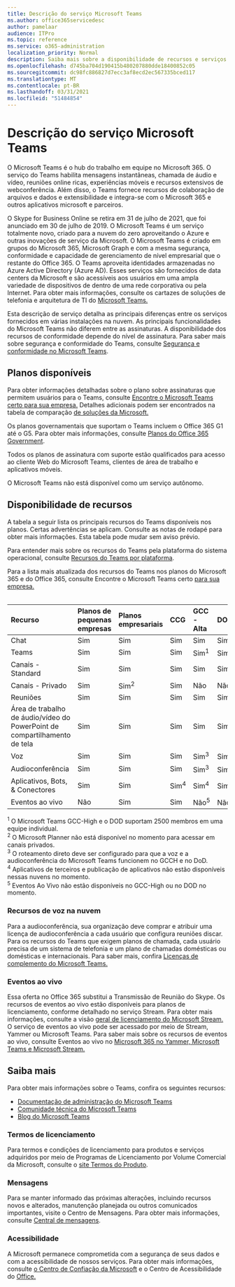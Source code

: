 ```yaml
---
title: Descrição do serviço Microsoft Teams
ms.author: office365servicedesc
author: pamelaar
audience: ITPro
ms.topic: reference
ms.service: o365-administration
localization_priority: Normal
description: Saiba mais sobre a disponibilidade de recursos e serviços do Microsoft Teams nos planos do Microsoft 365 e do Office 365.
ms.openlocfilehash: d745ba704d190415b480207880dde18400852c05
ms.sourcegitcommit: dc98fc886827d7ecc3af8ecd2ec567335bced117
ms.translationtype: MT
ms.contentlocale: pt-BR
ms.lasthandoff: 03/31/2021
ms.locfileid: "51484854"
---
```

# <a name="microsoft-teams-service-description"></a>Descrição do serviço Microsoft Teams

O Microsoft Teams é o hub do trabalho em equipe no Microsoft 365. O serviço do Teams habilita mensagens instantâneas, chamada de áudio e vídeo, reuniões online ricas, experiências móveis e recursos extensivos de webconferência. Além disso, o Teams fornece recursos de colaboração de arquivos e dados e extensibilidade e integra-se com o Microsoft 365 e outros aplicativos microsoft e parceiros.

O Skype for Business Online se retira em 31 [](https://techcommunity.microsoft.com/t5/Microsoft-Teams-Blog/Skype-for-Business-Online-to-Be-Retired-in-2021/ba-p/777833) de julho de 2021, que foi anunciado em 30 de julho de 2019. O Microsoft Teams é um serviço totalmente novo, criado para a nuvem do zero aproveitando o Azure e outras inovações de serviço da Microsoft. O Microsoft Teams é criado em grupos do Microsoft 365, Microsoft Graph e com a mesma segurança, conformidade e capacidade de gerenciamento de nível empresarial que o restante do Office 365. O Teams aproveita identidades armazenadas no Azure Active Directory (Azure AD). Esses serviços são fornecidos de data centers da Microsoft e são acessíveis aos usuários em uma ampla variedade de dispositivos de dentro de uma rede corporativa ou pela Internet. Para obter mais informações, consulte os cartazes de soluções de telefonia e arquitetura de TI do [Microsoft Teams.](/microsoftteams/teams-architecture-solutions-posters)

Esta descrição de serviço detalha as principais diferenças entre os serviços fornecidos em várias instalações na nuvem. As principais funcionalidades do Microsoft Teams não diferem entre as assinaturas. A disponibilidade dos recursos de conformidade depende do nível de assinatura. Para saber mais sobre segurança e conformidade do Teams, consulte [Segurança e conformidade no Microsoft Teams](/microsoftteams/security-compliance-overview).

## <a name="available-plans"></a>Planos disponíveis

Para obter informações detalhadas sobre o plano sobre assinaturas que permitem usuários para o Teams, consulte [Encontre o Microsoft Teams certo para sua empresa.](https://www.microsoft.com/microsoft-teams/compare-microsoft-teams-options) Detalhes adicionais podem ser encontrados na tabela de comparação [de soluções da Microsoft.](https://go.microsoft.com/fwlink/?linkid=2139145)

Os planos governamentais que suportam o Teams incluem o Office 365 G1 até o G5. Para obter mais informações, consulte [Planos do Office 365 Government](https://www.microsoft.com/microsoft-365/government/compare-office-365-government-plans).

Todos os planos de assinatura com suporte estão qualificados para acesso ao cliente Web do Microsoft Teams, clientes de área de trabalho e aplicativos móveis.

O Microsoft Teams não está disponível como um serviço autônomo.

## <a name="feature-availability"></a>Disponibilidade de recursos

A tabela a seguir lista os principais recursos do Teams disponíveis nos planos. Certas advertências se aplicam. Consulte as notas de rodapé para obter mais informações. Esta tabela pode mudar sem aviso prévio.

Para entender mais sobre os recursos do Teams pela plataforma do sistema operacional, consulte [Recursos do Teams por plataforma](https://aka.ms/teamsfeaturesbyplatform).

Para a lista mais atualizada dos recursos do Teams nos planos do Microsoft 365 e do Office 365, consulte Encontre o Microsoft Teams certo [para sua empresa.](https://www.microsoft.com/microsoft-teams/compare-microsoft-teams-options)<br><br>

| Recurso | Planos de pequenas empresas | Planos empresariais | CCG | GCC - Alta | DOD | Planos de educação |
|:-----|:-----|:-----|:-----|:-----|:-----|:-----|
|Chat  <br/> |Sim  <br/> |Sim  <br/> |Sim  <br/> |Sim  <br/> |Sim  <br/> |Sim  <br/> |
|Teams  <br/> |Sim <br/> |Sim <br/> |Sim <br/> |Sim<sup>1</sup>  <br/> |Sim<sup>1</sup>  <br/> |Sim  <br/> |
|Canais - Standard  <br/> |Sim  <br/> |Sim  <br/> |Sim  <br/> |Sim  <br/> |Sim  <br/> |Sim  <br/> |
|Canais - Privado  <br/> |Sim  <br/> |Sim<sup>2</sup>  <br/> |Sim <br/> |Não  <br/> |Não <br/> |Sim  <br/> |
|Reuniões  <br/> |Sim  <br/> |Sim  <br/> |Sim  <br/> |Sim  <br/> |Sim  <br/> |Sim  <br/> |
|Área de trabalho de áudio/vídeo do PowerPoint de compartilhamento de tela <br/> |Sim  <br/> |Sim  <br/> |Sim  <br/> |Sim  <br/> |Sim  <br/> |Sim  <br/> |
|Voz  <br/> |Sim  <br/> |Sim  <br/> |Sim  <br/> |Sim<sup>3</sup>  <br/> |Sim<sup>3</sup>  <br/> |Sim  <br/> |
|Audioconferência  <br/> |Sim  <br/> |Sim  <br/> |Sim  <br/> |Sim<sup>3</sup>  <br/> |Sim<sup>3</sup>  <br/> |Sim  <br/> |
|Aplicativos, Bots, & Conectores  <br/> |Sim  <br/> |Sim  <br/> |Sim<sup>4</sup>  <br/> |Sim<sup>4</sup>  <br/> |Sim<sup>4</sup>  <br/> |Sim  <br/> |
|Eventos ao vivo  <br/> |Não  <br/> |Sim  <br/> |Sim  <br/> |Não<sup>5</sup>  <br/> |Não<sup>5</sup>  <br/> |Sim  <br/> |

<sup>1</sup> O Microsoft Teams GCC-High e o DOD suportam 2500 membros em uma equipe individual.<br/>
<sup>2</sup> O Microsoft Planner não está disponível no momento para acessar em canais privados.<br/>
<sup>3</sup> O roteamento direto deve ser configurado para que a voz e a audioconferência do Microsoft Teams funcionem no GCCH e no DoD.<br/>
<sup>4</sup> Aplicativos de terceiros e publicação de aplicativos não estão disponíveis nessas nuvens no momento.<br/>
<sup>5</sup> Eventos Ao Vivo não estão disponíveis no GCC-High ou no DOD no momento.<br/>

### <a name="cloud-voice-features"></a>Recursos de voz na nuvem

Para a audioconferência, sua organização deve comprar e atribuir uma licença de audioconferência a cada usuário que configura reuniões discar. Para os recursos do Teams que exigem planos de chamada, cada usuário precisa de um sistema de telefonia e um plano de chamadas domésticas ou domésticas e internacionais. Para saber mais, confira [Licenças de complemento do Microsoft Teams.](/microsoftteams/teams-add-on-licensing/microsoft-teams-add-on-licensing)

### <a name="live-events"></a>Eventos ao vivo

Essa oferta no Office 365 substitui a Transmissão de Reunião do Skype. Os recursos de eventos ao vivo estão disponíveis para planos de licenciamento, conforme detalhado no serviço Stream. Para obter mais informações, consulte a visão [geral de licenciamento do Microsoft Stream.](/stream/license-overview) O serviço de eventos ao vivo pode ser acessado por meio de Stream, Yammer ou Microsoft Teams. Para saber mais sobre os recursos de eventos ao vivo, consulte Eventos ao vivo no [Microsoft 365 no Yammer, Microsoft Teams e Microsoft Stream.](/stream/live-event-m365)

## <a name="learn-more"></a>Saiba mais

Para obter mais informações sobre o Teams, confira os seguintes recursos:
 
- [Documentação de administração do Microsoft Teams](/MicrosoftTeams)
- [Comunidade técnica do Microsoft Teams](https://techcommunity.microsoft.com/t5/microsoft-teams/ct-p/MicrosoftTeams)
- [Blog do Microsoft Teams](https://aka.ms/TeamsBlog)

### <a name="licensing-terms"></a>Termos de licenciamento

Para termos e condições de licenciamento para produtos e serviços adquiridos por meio de Programas de Licenciamento por Volume Comercial da Microsoft, consulte o [site Termos do Produto](https://www.microsoft.com/licensing/terms/). 

### <a name="messaging"></a>Mensagens

Para se manter informado das próximas alterações, incluindo recursos novos e alterados, manutenção planejada ou outros comunicados importantes, visite o Centro de Mensagens. Para obter mais informações, consulte [Central de mensagens](/microsoft-365/admin/manage/message-center).

### <a name="accessibility"></a>Acessibilidade

A Microsoft permanece comprometida com a segurança de seus dados e com a acessibilidade de nossos serviços. Para obter mais informações, consulte [o Centro de Confiação da Microsoft](https://www.microsoft.com/trust-center) e o Centro de Acessibilidade do [Office.](https://support.office.com/article/ecab0fcf-d143-4fe8-a2ff-6cd596bddc6d)